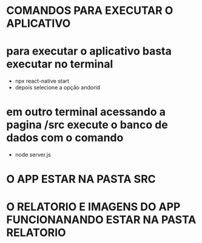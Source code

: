 # COMANDOS PARA EXECUTAR O APLICATIVO

# para executar o aplicativo basta executar no terminal 
- npx react-native start
- depois selecione a opção andorid
# em outro terminal acessando a pagina /src execute o banco de dados com o comando 
-  node server.js


# O APP ESTAR NA PASTA SRC 

# O RELATORIO E IMAGENS DO APP FUNCIONANANDO ESTAR NA PASTA RELATORIO 
